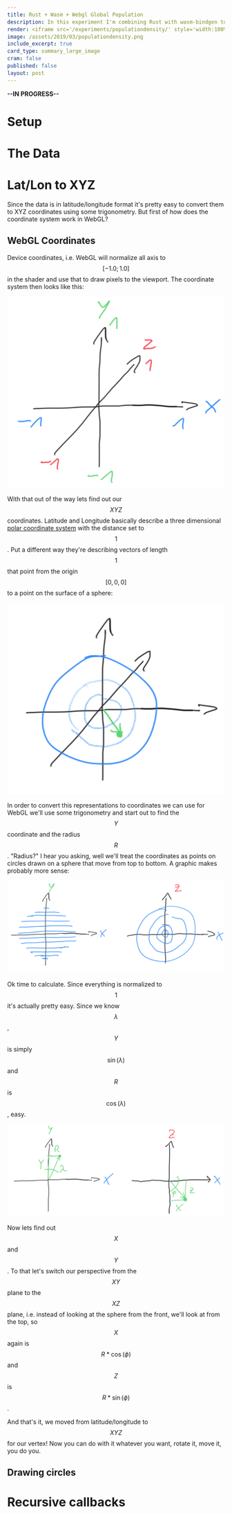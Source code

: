 ```yaml
---
title: Rust + Wasm + Webgl Global Population
description: In this experiment I'm combining Rust with wasm-bindgen to create a WebGL visualization of global population density
render: <iframe src='/experiments/populationdensity/' style='width:100%;height:40vh;border:none;'></iframe>
image: /assets/2019/03/populationdensity.png
include_excerpt: true
card_type: summary_large_image
cram: false
published: false
layout: post
---
```


**--IN PROGRESS--**

# Setup

# The Data

# Lat/Lon to XYZ

Since the data is in latitude/longitude format it's pretty easy to convert them to XYZ coordinates using some trigonometry.
But first of how does the coordinate system work in WebGL?

## WebGL Coordinates

Device coordinates, i.e. WebGL will normalize all axis to $$[-1.0; 1.0]$$ in the shader and use that to draw pixels to the viewport.
The coordinate system then looks like this:

![device coordinates](https://github.com/chjdev/chjdev.github.io/raw/master/assets/2019/03/devicecoord.png)

With that out of the way lets find out our $$XYZ$$ coordinates. Latitude and Longitude basically describe a three dimensional [polar coordinate system](https://en.wikipedia.org/wiki/Polar_coordinate_system) with the distance set to $$1$$. Put a different way they're describing vectors of length $$1$$ that point from the origin $$[0, 0, 0]$$ to a point on the surface of a sphere:

![point on sphere](https://github.com/chjdev/chjdev.github.io/raw/master/assets/2019/03/pointonsphere.png)

In order to convert this representations to coordinates we can use for WebGL we'll use some trigonometry and start out to find the $$Y$$ coordinate and the radius $$R$$. "Radius?" I hear you asking, well we'll treat the coordinates as points on circles drawn on a sphere that move from top to bottom. A graphic makes probably more sense:

![sphere slices](https://github.com/chjdev/chjdev.github.io/raw/master/assets/2019/03/sphere.png)

Ok time to calculate. Since everything is normalized to $$1$$ it's actually pretty easy. Since we know $$\lambda$$, $$Y$$ is simply $$\sin(\lambda)$$ and $$R$$ is $$\cos(\lambda)$$, easy.

![trigonometry](https://github.com/chjdev/chjdev.github.io/raw/master/assets/2019/03/trigonometry.png)

Now lets find out $$X$$ and $$Y$$. To that let's switch our perspective from the $$XY$$ plane to the $$XZ$$ plane, i.e. instead of looking at the sphere from the front, we'll look at from the top, so $$X$$ again is $$R * \cos(\phi)$$ and $$Z$$ is $$R * \sin(\phi)$$.

And that's it, we moved from latitude/longitude to $$XYZ$$ for our vertex! Now you can do with it whatever you want, rotate it, move it, you do you.

## Drawing circles

# Recursive callbacks
